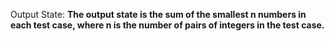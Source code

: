 Output State: **The output state is the sum of the smallest n numbers in each test case, where n is the number of pairs of integers in the test case.**